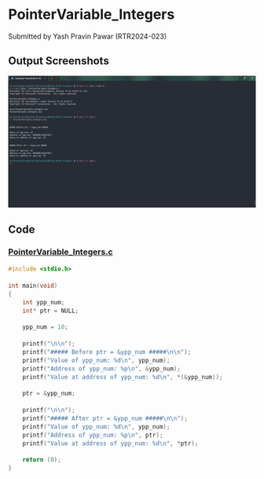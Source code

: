 # PointerVariable_Integers

Submitted by Yash Pravin Pawar (RTR2024-023)

## Output Screenshots
![output.png](./02-Screenshots/output.png)

## Code
### [PointerVariable_Integers.c](./01-Code/PointerVariable_Integers.c)
```c
#include <stdio.h>

int main(void)
{
    int ypp_num;
    int* ptr = NULL;

    ypp_num = 10;

    printf("\n\n");
    printf("##### Before ptr = &ypp_num #####\n\n");
    printf("Value of ypp_num: %d\n", ypp_num);
    printf("Address of ypp_num: %p\n", &ypp_num);
    printf("Value at address of ypp_num: %d\n", *(&ypp_num));

    ptr = &ypp_num;

    printf("\n\n");
    printf("##### After ptr = &ypp_num #####\n\n");
    printf("Value of ypp_num: %d\n", ypp_num);
    printf("Address of ypp_num: %p\n", ptr);
    printf("Value at address of ypp_num: %d\n", *ptr);

    return (0);
}
```
